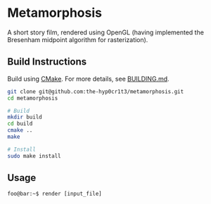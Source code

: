 # Metamorphosis
A short story film, rendered using OpenGL (having implemented the Bresenham midpoint algorithm for rasterization).

## Build Instructions

Build using [CMake](https://cmake.org/). For more details, see [BUILDING.md](BUILDING.md).

```bash
git clone git@github.com:the-hyp0cr1t3/metamorphosis.git
cd metamorphosis

# Build
mkdir build
cd build
cmake ..
make

# Install
sudo make install
```


## Usage

```console
foo@bar:~$ render [input_file]
```